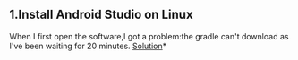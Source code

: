 ## 1.Install Android Studio on Linux
When I first open the software,I got a problem:the gradle can't download as I've been waiting for 20 minutes.
[Solution](https://www.jianshu.com/p/6a6c3a07b39f?utm_campaign)*


<!--stackedit_data:
eyJoaXN0b3J5IjpbMTI2MTQ1ODM5XX0=
-->